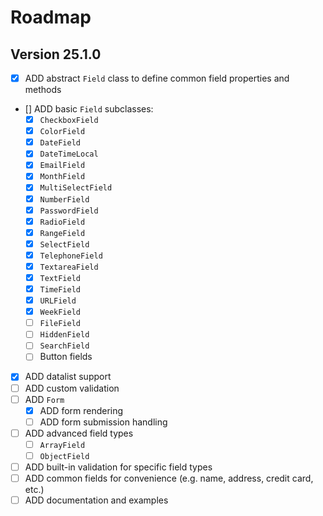 # Roadmap

## Version 25.1.0

- [x] ADD abstract `Field` class to define common field properties and methods
- [] ADD basic `Field` subclasses:
  - [x] `CheckboxField`
  - [x] `ColorField`
  - [x] `DateField`
  - [x] `DateTimeLocal`
  - [x] `EmailField`
  - [x] `MonthField`
  - [x] `MultiSelectField`
  - [x] `NumberField`
  - [x] `PasswordField`
  - [x] `RadioField`
  - [x] `RangeField`
  - [x] `SelectField`
  - [x] `TelephoneField`
  - [x] `TextareaField`
  - [x] `TextField`
  - [x] `TimeField`
  - [x] `URLField`
  - [x] `WeekField`
  - [ ] `FileField`
  - [ ] `HiddenField`
  - [ ] `SearchField`
  - [ ] Button fields
- [x] ADD datalist support
- [ ] ADD custom validation
- [ ] ADD `Form`
  - [x] ADD form rendering
  - [ ] ADD form submission handling
- [ ] ADD advanced field types
  - [ ] `ArrayField`
  - [ ] `ObjectField`
- [ ] ADD built-in validation for specific field types
- [ ] ADD common fields for convenience (e.g. name, address, credit card, etc.)
- [ ] ADD documentation and examples